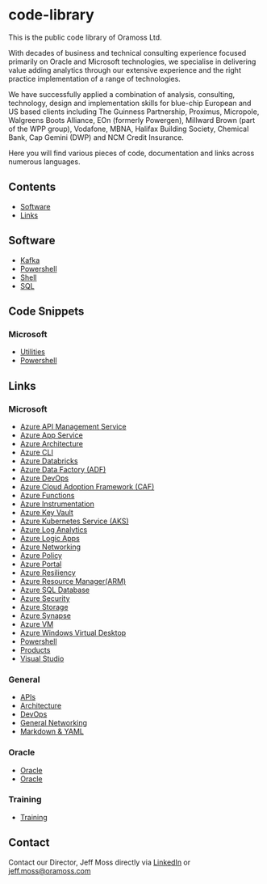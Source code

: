 # code-library

This is the public code library of Oramoss Ltd. 

With decades of business and technical consulting experience focused primarily on Oracle and Microsoft technologies, we specialise in delivering value adding analytics through our extensive experience and the right practice implementation of a range of technologies.

We have successfully applied a combination of analysis, consulting, technology, design and implementation skills for blue-chip European and US based clients including The Guinness Partnership, Proximus, Micropole, Walgreens Boots Alliance, EOn (formerly Powergen), Millward Brown (part of the WPP group), Vodafone, MBNA, Halifax Building Society, Chemical Bank, Cap Gemini (DWP) and NCM Credit Insurance.

Here you will find various pieces of code, documentation and links across numerous languages.

## Contents
- [Software](#Software)
- [Links](#Links)

## Software
- [Kafka](./kafka/kafka.md)
- [Powershell](./powershell/powershell.md)
- [Shell](./shell/shell.md)
- [SQL](./sql/sql.md)

## Code Snippets
### Microsoft
- [Utilities](./az-utilities/az-utilities.md)
- [Powershell](./powershell/powershell.md)

## Links
### Microsoft
- [Azure API Management Service](./links/azure-apim.md)
- [Azure App Service](./links/azure-app-service.md)
- [Azure Architecture](./links/azure-architecture.md)
- [Azure CLI](./links/az-cli.md)
- [Azure Databricks](./links/azure-databricks.md)
- [Azure Data Factory (ADF)](./links/azure-adf.md)
- [Azure DevOps](./links/ado.md)
- [Azure Cloud Adoption Framework (CAF)](./links/azure-caf.md)
- [Azure Functions](./links/azure-functions.md)
- [Azure Instrumentation](./links/azure-instrumentation.md)
- [Azure Key Vault](./links/azure-keyvault.md)
- [Azure Kubernetes Service (AKS)](./links/azure-aks.md)
- [Azure Log Analytics](./links/azure-log-analytics.md)
- [Azure Logic Apps](./links/azure-logic-apps.md)
- [Azure Networking](./links/azure-networking.md)
- [Azure Policy](./links/azure-policy.md)
- [Azure Portal](./links/azure-portal.md)
- [Azure Resiliency](./links/azure-resiliency.md)
- [Azure Resource Manager(ARM)](./links/arm.md)
- [Azure SQL Database](./links/azure-ms-sql-db.md)
- [Azure Security](./links/azure-security.md)
- [Azure Storage](./links/azure-storage.md)
- [Azure Synapse](./links/azure-synapse.md)
- [Azure VM](./links/azure-vm.md)
- [Azure Windows Virtual Desktop](./links/azure-wvd.md)
- [Powershell](./links/powershell.md)
- [Products](./links/products.md)
- [Visual Studio](./links/vs.md)
### General
- [APIs](./links/api.md)
- [Architecture](./links/architecture.md)
- [DevOps](./links/devops.md)
- [General Networking](./links/general-networking.md)
- [Markdown & YAML](./links/markdownyaml.md)
### Oracle
- [Oracle](./links/oracle-database.md)
- [Oracle](./links/oracle-cloud.md)
### Training
- [Training](./links/training.md)

## Contact
Contact our Director, Jeff Moss directly via [LinkedIn](https://www.linkedin.com/in/oramoss/) or jeff.moss@oramoss.com
